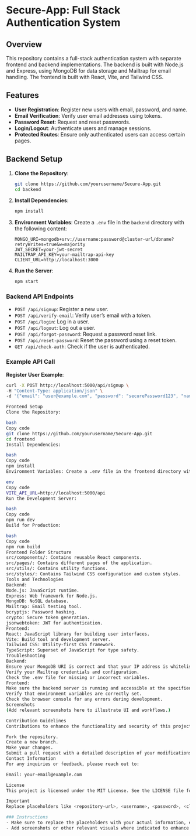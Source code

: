 # Secure-App: Full Stack Authentication System

## Overview
This repository contains a full-stack authentication system with separate frontend and backend implementations. The backend is built with Node.js and Express, using MongoDB for data storage and Mailtrap for email handling. The frontend is built with React, Vite, and Tailwind CSS.

## Features
- **User Registration**: Register new users with email, password, and name.
- **Email Verification**: Verify user email addresses using tokens.
- **Password Reset**: Request and reset passwords.
- **Login/Logout**: Authenticate users and manage sessions.
- **Protected Routes**: Ensure only authenticated users can access certain pages.

## Backend Setup

1. **Clone the Repository**:
    ```bash
    git clone https://github.com/yourusername/Secure-App.git
    cd backend
    ```

2. **Install Dependencies**:
    ```bash
    npm install
    ```

3. **Environment Variables**:
   Create a `.env` file in the `backend` directory with the following content:
    ```env
    MONGO_URI=mongodb+srv://username:password@cluster-url/dbname?retryWrites=true&w=majority
    JWT_SECRET=your-jwt-secret
    MAILTRAP_API_KEY=your-mailtrap-api-key
    CLIENT_URL=http://localhost:3000
    ```

4. **Run the Server**:
    ```bash
    npm start
    ```

### Backend API Endpoints
- `POST /api/signup`: Register a new user.
- `POST /api/verify-email`: Verify user’s email with a token.
- `POST /api/login`: Log in a user.
- `POST /api/logout`: Log out a user.
- `POST /api/forgot-password`: Request a password reset link.
- `POST /api/reset-password`: Reset the password using a reset token.
- `GET /api/check-auth`: Check if the user is authenticated.

### Example API Call
**Register User Example**:
```bash
curl -X POST http://localhost:5000/api/signup \
-H "Content-Type: application/json" \
-d '{"email": "user@example.com", "password": "securePassword123", "name": "User Name"}'

Frontend Setup
Clone the Repository:

bash
Copy code
git clone https://github.com/yourusername/Secure-App.git
cd frontend
Install Dependencies:

bash
Copy code
npm install
Environment Variables: Create a .env file in the frontend directory with the following content:

env
Copy code
VITE_API_URL=http://localhost:5000/api
Run the Development Server:

bash
Copy code
npm run dev
Build for Production:

bash
Copy code
npm run build
Frontend Folder Structure
src/components/: Contains reusable React components.
src/pages/: Contains different pages of the application.
src/utils/: Contains utility functions.
src/styles/: Contains Tailwind CSS configuration and custom styles.
Tools and Technologies
Backend:
Node.js: JavaScript runtime.
Express: Web framework for Node.js.
MongoDB: NoSQL database.
Mailtrap: Email testing tool.
bcryptjs: Password hashing.
crypto: Secure token generation.
jsonwebtoken: JWT for authentication.
Frontend:
React: JavaScript library for building user interfaces.
Vite: Build tool and development server.
Tailwind CSS: Utility-first CSS framework.
TypeScript: Superset of JavaScript for type safety.
Troubleshooting
Backend:
Ensure your MongoDB URI is correct and that your IP address is whitelisted in MongoDB Atlas.
Verify your Mailtrap credentials and configuration.
Check the .env file for missing or incorrect variables.
Frontend:
Make sure the backend server is running and accessible at the specified API URL.
Verify that environment variables are correctly set.
Check the browser console for any errors during development.
Screenshots
(Add relevant screenshots here to illustrate UI and workflows.)

Contribution Guidelines
Contributions to enhance the functionality and security of this project are welcome. To contribute:

Fork the repository.
Create a new branch.
Make your changes.
Submit a pull request with a detailed description of your modifications.
Contact Information
For any inquiries or feedback, please reach out to:

Email: your-email@example.com

License
This project is licensed under the MIT License. See the LICENSE file for details.

Important
Replace placeholders like <repository-url>, <username>, <password>, <cluster-url>, <dbname>, <your-jwt-secret>, <your-mailtrap-api-key>, and <your-client-url> with your actual values.

### Instructions
- Make sure to replace the placeholders with your actual information, especially the repository URL and any sensitive credentials.
- Add screenshots or other relevant visuals where indicated to enhance your documentation.